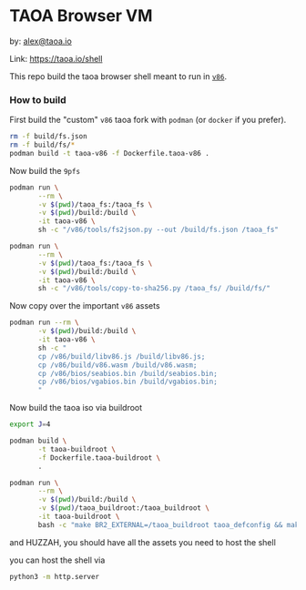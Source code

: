 # TAOA Browser VM

by: alex@taoa.io

Link: https://taoa.io/shell

This repo build the taoa browser shell meant to run in [`v86`](https://github.com/copy/v86/).

### How to build

First build the "custom" `v86` taoa fork with `podman` (or `docker` if you prefer).

```bash
rm -f build/fs.json
rm -f build/fs/*
podman build -t taoa-v86 -f Dockerfile.taoa-v86 .
```

Now build the `9pfs`

```bash
podman run \
       --rm \
       -v $(pwd)/taoa_fs:/taoa_fs \
       -v $(pwd)/build:/build \
       -it taoa-v86 \
       sh -c "/v86/tools/fs2json.py --out /build/fs.json /taoa_fs"

podman run \
       --rm \
       -v $(pwd)/taoa_fs:/taoa_fs \
       -v $(pwd)/build:/build \
       -it taoa-v86 \
       sh -c "/v86/tools/copy-to-sha256.py /taoa_fs/ /build/fs/"
```

Now copy over the important `v86` assets

```bash
podman run --rm \
       -v $(pwd)/build:/build \
       -it taoa-v86 \
       sh -c "
       cp /v86/build/libv86.js /build/libv86.js;
       cp /v86/build/v86.wasm /build/v86.wasm;
       cp /v86/bios/seabios.bin /build/seabios.bin;
       cp /v86/bios/vgabios.bin /build/vgabios.bin;
       "
```

Now build the taoa iso via buildroot

```bash
export J=4

podman build \
       -t taoa-buildroot \
       -f Dockerfile.taoa-buildroot \
       .

podman run \
       --rm \
       -v $(pwd)/build:/build \
       -v $(pwd)/taoa_buildroot:/taoa_buildroot \
       -it taoa-buildroot \
       bash -c "make BR2_EXTERNAL=/taoa_buildroot taoa_defconfig && make -j${J} && sudo cp output/images/rootfs.iso9660 /build/taoa.iso"
```

and HUZZAH, you should have all the assets you need to host the shell

you can host the shell via

```bash
python3 -m http.server
```

